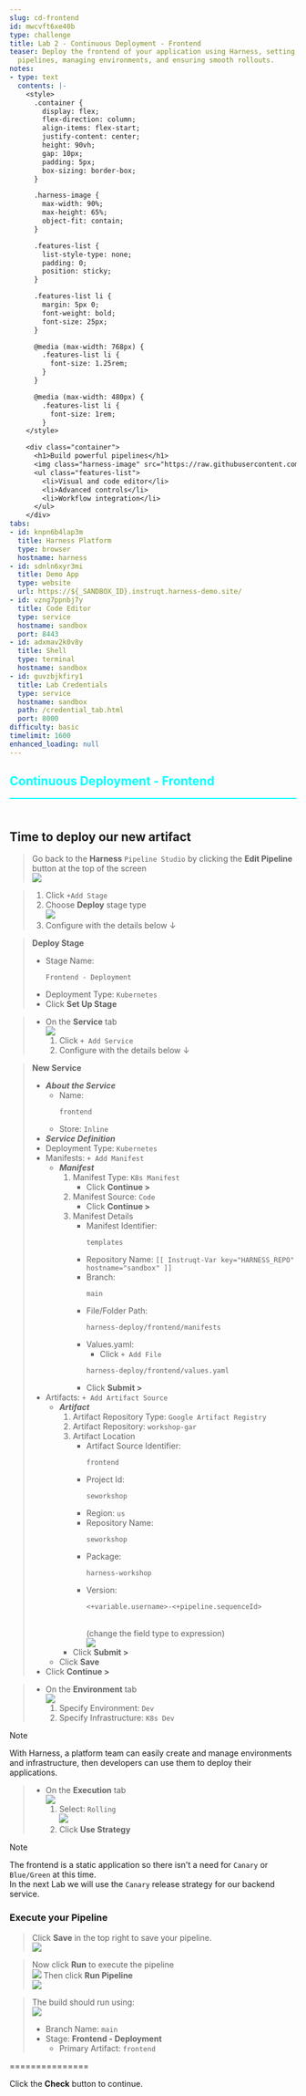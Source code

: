 ```yaml
---
slug: cd-frontend
id: mwcvft6xe40b
type: challenge
title: Lab 2 - Continuous Deployment - Frontend
teaser: Deploy the frontend of your application using Harness, setting up deployment
  pipelines, managing environments, and ensuring smooth rollouts.
notes:
- type: text
  contents: |-
    <style>
      .container {
        display: flex;
        flex-direction: column;
        align-items: flex-start;
        justify-content: center;
        height: 90vh;
        gap: 10px;
        padding: 5px;
        box-sizing: border-box;
      }

      .harness-image {
        max-width: 90%;
        max-height: 65%;
        object-fit: contain;
      }

      .features-list {
        list-style-type: none;
        padding: 0;
        position: sticky;
      }

      .features-list li {
        margin: 5px 0;
        font-weight: bold;
        font-size: 25px;
      }

      @media (max-width: 768px) {
        .features-list li {
          font-size: 1.25rem;
        }
      }

      @media (max-width: 480px) {
        .features-list li {
          font-size: 1rem;
        }
    </style>

    <div class="container">
      <h1>Build powerful pipelines</h1>
      <img class="harness-image" src="https://raw.githubusercontent.com/harness-community/field-workshops/harness-se/assets/images/cd_editor_switch_static.png">
      <ul class="features-list">
        <li>Visual and code editor</li>
        <li>Advanced controls</li>
        <li>Workflow integration</li>
      </ul>
    </div>
tabs:
- id: knpn6b4lap3m
  title: Harness Platform
  type: browser
  hostname: harness
- id: sdnln6xyr3mi
  title: Demo App
  type: website
  url: https://${_SANDBOX_ID}.instruqt.harness-demo.site/
- id: vzng7ppnbj7y
  title: Code Editor
  type: service
  hostname: sandbox
  port: 8443
- id: adxmav2k0v8y
  title: Shell
  type: terminal
  hostname: sandbox
- id: guvzbjkfiry1
  title: Lab Credentials
  type: service
  hostname: sandbox
  path: /credential_tab.html
  port: 8000
difficulty: basic
timelimit: 1600
enhanced_loading: null
---
```


<style type="text/css" rel="stylesheet">
hr.cyan { background-color: cyan; color: cyan; height: 2px; margin-bottom: -10px; }
h2.cyan { color: cyan; }
</style><h2 class="cyan">Continuous Deployment - Frontend</h2>
<hr class="cyan">
<br><br>

## Time to deploy our new artifact
> Go back to the **Harness** `Pipeline Studio` by clicking the **Edit Pipeline** button at the top of the screen \
>    ![](https://raw.githubusercontent.com/harness-community/field-workshops/harness-se/assets/images/pipeline_edit.png)

> 1) Click `+Add Stage`
> 1) Choose **Deploy** stage type \
>    ![](https://raw.githubusercontent.com/harness-community/field-workshops/harness-se/assets/images/pipeline_stage_deploy.png)
> 1) Configure with the details below ↓

> **Deploy Stage**
> - Stage Name: <pre>`Frontend - Deployment`</pre>
> - Deployment Type: `Kubernetes`
> - Click **Set Up Stage**

> - On the **Service** tab \
>    ![](https://raw.githubusercontent.com/harness-community/field-workshops/harness-se/assets/images/pipeline_tab_service.png)
>    1) Click `+ Add Service`
>    1) Configure with the details below ↓

> **New Service**
> - ***About the Service***
>   - Name: <pre>`frontend`</pre>
>   - Store: `Inline`
> - ***Service Definition***
> - Deployment Type: `Kubernetes`
> - Manifests: `+ Add Manifest`
>   - ***Manifest***
>     1) Manifest Type: `K8s Manifest`
>        - Click **Continue >**
>     1) Manifest Source: `Code`
>        - Click **Continue >**
>     1) Manifest Details
>        -  Manifest Identifier: <pre>`templates`</pre>
>        -  Repository Name: `[[ Instruqt-Var key="HARNESS_REPO" hostname="sandbox" ]]`
>        -  Branch: <pre>`main`</pre>
>        -  File/Folder Path: <pre>`harness-deploy/frontend/manifests`</pre>
>        -  Values.yaml:
>           - Click `+ Add File`
>           <pre><code>harness-deploy/frontend/values.yaml</code></pre>
>        - Click **Submit >**
> - Artifacts: `+ Add Artifact Source`
>   - ***Artifact***
>     1) Artifact Repository Type: `Google Artifact Registry`
>     2) Artifact Repository: `workshop-gar`
>     3) Artifact Location
>        -  Artifact Source Identifier: <pre>`frontend`</pre>
>        -  Project Id: <pre>`seworkshop`</pre>
>        -  Region: `us`
>        -  Repository Name: <pre>`seworkshop`</pre>
>        -  Package: <pre>`harness-workshop`</pre>
>        -  Version: <pre><code><+variable.username>-<+pipeline.sequenceId></code></pre> \
>            (change the field type to expression) \
>            ![](https://raw.githubusercontent.com/harness-community/field-workshops/harness-se/assets/images/change_input_expression.png)
>     - Click **Submit >**
>   - Click **Save**
> - Click **Continue >**

> - On the **Environment** tab \
>    ![](https://raw.githubusercontent.com/harness-community/field-workshops/harness-se/assets/images/pipeline_tab_environment.png)
>    1) Specify Environment: `Dev`
>    1) Specify Infrastructure: `K8s Dev`

> [!NOTE]
> With Harness, a platform team can easily create and manage environments and infrastructure, then developers can use them to deploy their applications.

> - On the **Execution** tab \
>    ![](https://raw.githubusercontent.com/harness-community/field-workshops/harness-se/assets/images/pipeline_tab_execution.png)
>    1) Select: `Rolling` \
>       ![](https://raw.githubusercontent.com/harness-community/field-workshops/harness-se/assets/images/deploy_rolling.png)
>    1) Click **Use Strategy**

> [!NOTE]
> The frontend is a static application so there isn't a need for `Canary` or `Blue/Green` at this time. <br>
> In the next Lab we will use the `Canary` release strategy for our backend service.

### Execute your Pipeline
> Click **Save** in the top right to save your pipeline. \
>   ![](https://raw.githubusercontent.com/harness-community/field-workshops/harness-se/assets/images/pipeline_save.png)

> Now click **Run** to execute the pipeline \
>   ![](https://raw.githubusercontent.com/harness-community/field-workshops/harness-se/assets/images/pipeline_run.png)
> Then click **Run Pipeline** \
>   ![](https://raw.githubusercontent.com/harness-community/field-workshops/harness-se/se-workshop-devsecops/assets/images/pipeline_run_pipeline.png)

> The build should run using: <br>
> ![](https://raw.githubusercontent.com/harness-community/field-workshops/harness-se/assets/images/unscripted/unscripted_lab3_execution.png)
> - Branch Name: `main`
> - Stage: **Frontend - Deployment**
>   - Primary Artifact: `frontend`

===============

Click the **Check** button to continue.
